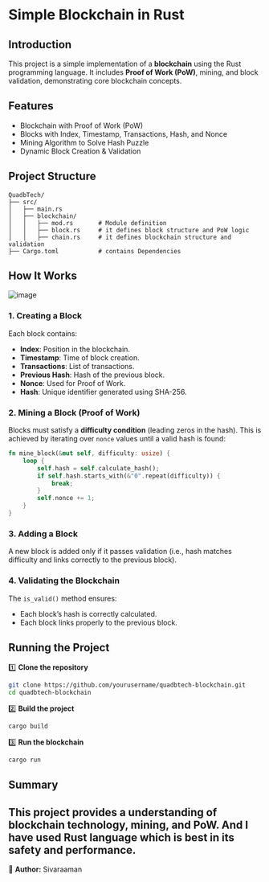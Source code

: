 # Simple Blockchain in Rust

## Introduction
This project is a simple implementation of a **blockchain** using the Rust programming language. It includes **Proof of Work (PoW)**, mining, and block validation, demonstrating core blockchain concepts.

## Features
- Blockchain with Proof of Work (PoW)
- Blocks with Index, Timestamp, Transactions, Hash, and Nonce
- Mining Algorithm to Solve Hash Puzzle
- Dynamic Block Creation & Validation

## Project Structure
```
QuadbTech/
├── src/
│   ├── main.rs         
│   ├── blockchain/
│   │   ├── mod.rs       # Module definition
│   │   ├── block.rs     # it defines block structure and PoW logic
│   │   ├── chain.rs     # it defines blockchain structure and validation
├── Cargo.toml           # contains Dependencies 
```
## How It Works

![image](https://github.com/user-attachments/assets/732ce4a4-b192-409e-9395-3d220ab5e781)

### 1. Creating a Block
Each block contains:
- **Index**: Position in the blockchain.
- **Timestamp**: Time of block creation.
- **Transactions**: List of transactions.
- **Previous Hash**: Hash of the previous block.
- **Nonce**: Used for Proof of Work.
- **Hash**: Unique identifier generated using SHA-256.

### 2. Mining a Block (Proof of Work)
Blocks must satisfy a **difficulty condition** (leading zeros in the hash). This is achieved by iterating over `nonce` values until a valid hash is found:
```rust
fn mine_block(&mut self, difficulty: usize) {
    loop {
        self.hash = self.calculate_hash();
        if self.hash.starts_with(&"0".repeat(difficulty)) {
            break;
        }
        self.nonce += 1;
    }
}
```

### 3. Adding a Block
A new block is added only if it passes validation (i.e., hash matches difficulty and links correctly to the previous block).

### 4. Validating the Blockchain
The `is_valid()` method ensures:
- Each block’s hash is correctly calculated.
- Each block links properly to the previous block.

## Running the Project
1️⃣ **Clone the repository**
```sh
git clone https://github.com/yourusername/quadbtech-blockchain.git
cd quadbtech-blockchain
```

2️⃣ **Build the project**
```sh
cargo build
```

3️⃣ **Run the blockchain**
```sh
cargo run
```
## Summary 
This project provides a understanding of blockchain technology, mining, and PoW. And I have used Rust language which is best in its safety and performance.
---
📌 **Author:** Sivaraaman 
